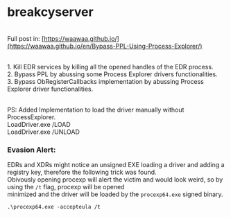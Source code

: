 # breakcyserver

<br/>Full post in: [https://waawaa.github.io/](https://waawaa.github.io/en/Bypass-PPL-Using-Process-Explorer/)

<br/> 1. Kill EDR services by killing all the opened handles of the EDR process.
<br/> 2. Bypass PPL by abussing some Process Explorer drivers functionalities.
<br/> 3. Bypass ObRegisterCallbacks implementation by abussing Process Explorer driver functionalities.

<br/>PS: Added Implementation to load the driver manually without ProcessExplorer.  
LoadDriver.exe /LOAD  
LoadDriver.exe /UNLOAD  

### Evasion Alert:  
EDRs and XDRs might notice an unsigned EXE loading a driver and adding a registry key, therefore the following trick was found.  
Obivously opening procexp will alert the victim and would look weird, so by using the `/t` flag, procexp will be opened  
minimized and the driver will be loaded by the `procexp64.exe` signed binary.  
```  
.\procexp64.exe -accepteula /t  
```  
